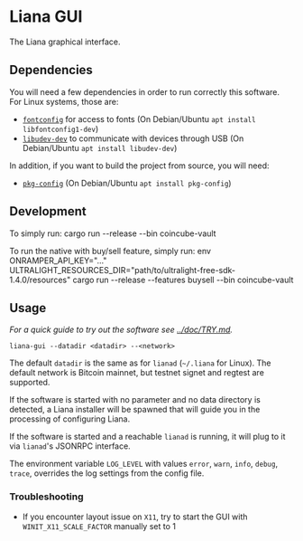 # Liana GUI

The Liana graphical interface.

## Dependencies

You will need a few dependencies in order to run correctly this software. For Linux systems, those
are:

- [`fontconfig`](https://www.freedesktop.org/wiki/Software/fontconfig/) for access to fonts (On Debian/Ubuntu `apt install libfontconfig1-dev`)
- [`libudev-dev`](https://www.freedesktop.org/software/systemd/man/libudev.html) to communicate with devices through USB (On Debian/Ubuntu `apt install libudev-dev`)

In addition, if you want to build the project from source, you will need:

- [`pkg-config`](https://www.freedesktop.org/wiki/Software/pkg-config/) (On Debian/Ubuntu `apt install pkg-config`)

## Development

To simply run:
cargo run --release --bin coincube-vault

To run the native with buy/sell feature, simply run:
env ONRAMPER_API_KEY="..." ULTRALIGHT_RESOURCES_DIR="path/to/ultralight-free-sdk-1.4.0/resources" cargo run --release --features buysell --bin coincube-vault

## Usage

_For a quick guide to try out the software see [../doc/TRY.md](../doc/TRY.md)._

```
liana-gui --datadir <datadir> --<network>
```

The default `datadir` is the same as for `lianad` (`~/.liana` for Linux). The default network is
Bitcoin mainnet, but testnet signet and regtest are supported.

If the software is started with no parameter and no data directory is detected, a Liana installer
will be spawned that will guide you in the processing of configuring Liana.

If the software is started and a reachable `lianad` is running, it will plug to it via `lianad`'s
JSONRPC interface.

The environment variable `LOG_LEVEL` with values `error`, `warn`, `info`, `debug`, `trace`, overrides the log settings from the config file.

### Troubleshooting

- If you encounter layout issue on `X11`, try to start the GUI with `WINIT_X11_SCALE_FACTOR`
  manually set to 1
